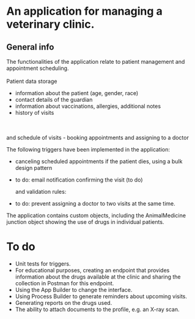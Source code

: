 # An application for managing a veterinary clinic.

## General info
The functionalities of the application relate to patient management and appointment scheduling.
<br>
<br>
Patient data storage
- information about the patient (age, gender, race)
- contact details of the guardian
- information about vaccinations, allergies, additional notes
- history of visits
<br>
<br>
and schedule of visits
- booking appointments and assigning to a doctor

The following triggers have been implemented in the application:
- canceling scheduled appointments if the patient dies, using a bulk design pattern
- to do: email notification confirming the visit (to do)

  and validation rules:
- to do: prevent assigning a doctor to two visits at the same time.

The application contains custom objects, including the AnimalMedicine junction object showing the use of drugs in individual patients.

# To do

- Unit tests for triggers.
- For educational purposes, creating an endpoint that provides information about the drugs available at the clinic and sharing the collection in Postman for this endpoint.
- Using the App Builder to change the interface.
- Using Process Builder to generate reminders about upcoming visits.
- Generating reports on the drugs used.
- The ability to attach documents to the profile, e.g. an X-ray scan.